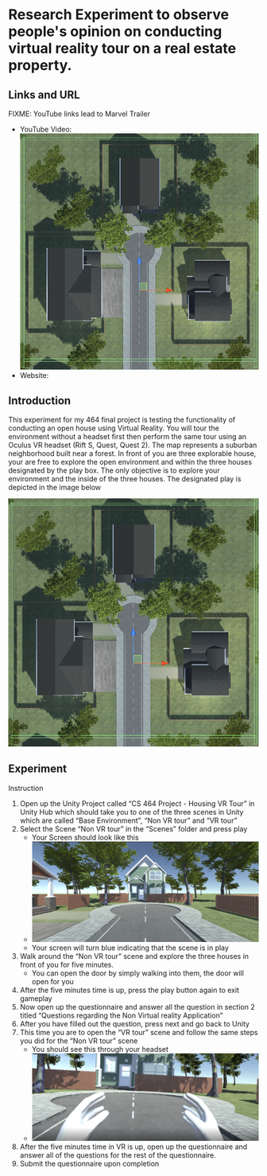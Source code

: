 # Research Experiment to observe people's opinion on conducting virtual reality tour on a real estate property.

## Links and URL

FIXME: YouTube links lead to Marvel Trailer
- YouTube Video: [![IMAGE ALT TEXT HERE](/images/Open_Environment.png)](https://www.youtube.com/watch?v=Rf8LAYJSOL8)
- Website: 

## Introduction

This experiment for my 464 final project is testing the functionality of conducting an
open house using Virtual Reality. You will tour the environment without a headset first then
perform the same tour using an Oculus VR headset (Rift S, Quest, Quest 2). The map represents
a suburban neighborhood built near a forest. In front of you are three explorable house, your
are free to explore the open environment and within the three houses designated by the play
box. The only objective is to explore your environment and the inside of the three houses. The
designated play is depicted in the image below

![Open Environment](/images/Open_Environment.png)

## Experiment

Instruction
1. Open up the Unity Project called “CS 464 Project - Housing VR Tour” in Unity Hub which should take you to one of the three scenes in Unity which are called “Base Environment”, “Non VR tour” and “VR tour”
2. Select the Scene “Non VR tour” in the “Scenes” folder and press play
   - Your Screen should look like this
   - ![Non VR Tour View](/images/Non_VR_Tour_View.png)
   - Your screen will turn blue indicating that the scene is in play
3. Walk around the “Non VR tour” scene and explore the three houses in front of you for five minutes.
    -  You can open the door by simply walking into them, the door will open for you
4. After the five minutes time is up, press the play button again to exit gameplay
5. Now open up the questionnaire and answer all the question in section 2 titled “Questions regarding the Non Virtual reality Application”
6. After you have filled out the question, press next and go back to Unity
7. This time you are to open the “VR tour” scene and follow the same steps you did for the “Non VR tour” scene
    - You should see this through your headset
    - ![VR Tour View](/images/VR_Tour_View.png)
8. After the five minutes time in VR is up, open up the questionnaire and answer all of the
questions for the rest of the questionnaire.
9. Submit the questionnaire upon completion
